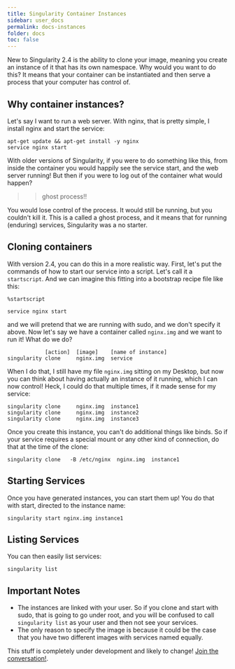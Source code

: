 ```yaml
---
title: Singularity Container Instances
sidebar: user_docs
permalink: docs-instances
folder: docs
toc: false
---
```


New to Singularity 2.4 is the ability to clone your image, meaning you create an instance of it that has its own namespace. Why would you want to do this? It means that your container can be instantiated and then serve a process that your computer has control of. 

## Why container instances?
Let's say I want to run a web server. With nginx, that is pretty simple, I install nginx and start the service:

```
apt-get update && apt-get install -y nginx
service nginx start
```

With older versions of Singularity, if you were to do something like this, from inside the container you would happily see the service start, and the web server running! But then if you were to log out of the container what would happen?

>> ghost process!!

You would lose control of the process. It would still be running, but you couldn't kill it. This is a called a ghost process, and it means that for running (enduring) services, Singularity was a no starter.


## Cloning containers
With version 2.4, you can do this in a more realistic way. First, let's put the commands of how to start our service into a script. Let's call it a `startscript`. And we can imagine this fitting into a bootstrap recipe file like this:

```
%startscript

service nginx start
```

and we will pretend that we are running with sudo, and we don't specify it above. Now let's say we have a container called `nginx.img` and we want to run it! What do we do?

```
            [action]  [image]    [name of instance]
singularity clone     nginx.img  service
```

When I do that, I still have my file `nginx.img` sitting on my Desktop, but now you can think about having actually an instance of it running, which I can now control! Heck, I could do that multiple times, if it made sense for my service:

```
singularity clone     nginx.img  instance1
singularity clone     nginx.img  instance2
singularity clone     nginx.img  instance3
```

Once you create this instance, you can't do additional things like binds. So if your service requires a special mount or any other kind of connection, do that at the time of the clone:

```
singularity clone   -B /etc/nginx  nginx.img  instance1
```

## Starting Services
Once you have generated instances, you can start them up! You do that with start, directed to the instance name:

```
singularity start nginx.img instance1
```

## Listing Services
You can then easily list services:

```
singularity list 
```

## Important Notes

- The instances are linked with your user. So if you clone and start with sudo, that is going to go under root, and you will be confused to call `singularity list` as your user and then not see your services.
- The only reason to specify the image is because it could be the case that you have two different images with services named equally.


This stuff is completely under development and likely to change! <a href="https://github.com/singularityware/singularity/issues" target="_blank"> Join the conversation!</a>.
